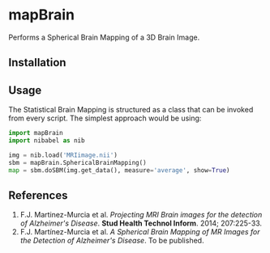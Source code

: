 mapBrain
===================
Performs a Spherical Brain Mapping of a 3D Brain Image. 

Installation
----------------

Usage
-----------------
The Statistical Brain Mapping is structured as a class that can be invoked from every script. The simplest approach would be using: 
```python
import mapBrain
import nibabel as nib

img = nib.load('MRIimage.nii')
sbm = mapBrain.SphericalBrainMapping()
map = sbm.doSBM(img.get_data(), measure='average', show=True)
```

References
---------------------
1. F.J. Martinez-Murcia et al. *Projecting MRI Brain images for the detection of Alzheimer's Disease*. **Stud Health Technol Inform**. 2014; 207:225-33. 
2. F.J. Martínez-Murcia et al. *A Spherical Brain Mapping of MR Images for the Detection of Alzheimer's Disease*. To be published.
